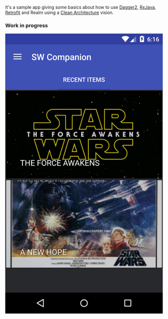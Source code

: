 It's a sample app giving some basics about how to use [Dagger2](http://google.github.io/dagger/), [RxJava](https://github.com/ReactiveX/RxJava), [Retrofit](http://square.github.io/retrofit/) and Realm using a [Clean Architecture](http://blog.8thlight.com/uncle-bob/2012/08/13/the-clean-architecture.html) vision.

### Work in progress
 
![Demo Screenshot 1][1]

[1]: ./art/wip_screenshot.jpg

